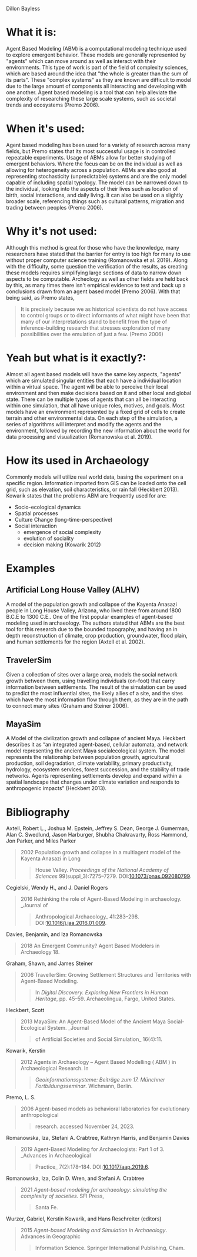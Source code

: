 Dillon Bayless
# What it is:
Agent Based Modeling (ABM) is a computational modeling technique used to explore emergent behavior. These models are generally represented by "agents" which can move around as well as interact with their environments. This type of work is part of the field of complexity sciences, which are based around the idea that "the whole is greater than the sum of its parts". These "complex systems" as they are known are difficult to model due to the large amount of components all interacting and developing with one another. Agent based modeling is a tool that can help alleviate the complexity of researching these large scale systems, such as societal trends and ecosystems (Premo 2006).
# When it's used:
Agent based modeling has been used for a variety of research across many fields, but Premo states that its most successful usage is in controlled repeatable experiments. Usage of ABMs allow for better studying of emergent behaviors. Where the focus can be on the individual as well as allowing for heterogeneity across a population. ABMs are also good at representing stochasticity (unpredictable) systems and are the only model capable of including spatial typology. The model can be narrowed down to the individual, looking into the aspects of their lives such as location of birth, social interactions, and daily living. It can also be used on a slightly broader scale, referencing things such as cultural patterns, migration and trading between peoples (Premo 2006). 
# Why it's not used:
Although this method is great for those who have the knowledge, many researchers have stated that the barrier for entry is too high for many to use without proper computer science training (Romanowska et al. 2019). Along with the difficulty, some question the verification of the results, as creating these models requires simplifying large sections of data to narrow down aspects to be computable. Archeology as well as other fields are held back by this, as many times there isn't empirical evidence to test and back up a conclusions drawn from an agent based model (Premo 2006). With that being said, as Premo states,
>It is precisely because we as historical scientists do not have access to control groups or to direct informants of what might have been that many of our interpretations stand to benefit from the type of inference-building research that stresses exploration of many possibilities over the emulation of just a few.
>(Premo 2006)

# Yeah but what is it exactly?:
Almost all agent based models will have the same key aspects, "agents" which are simulated singular entities that each have a individual location within a virtual space. The agent will be able to perceive their local environment and then make decisions based on it and other local and global state. There can be multiple types of agents that can all be interacting within one simulation, that all have unique roles, motives, and goals. Most models have an environment represented by a fixed grid of cells to create terrain and other environmental data. On each step of the simulation, a series of algorithms will interpret and modify the agents and the environment, followed by recording the new information about the world for data processing and visualization (Romanowska et al. 2019).
# How its used in Archaeology
Commonly models will utilize real world data, basing the experiment on a specific region. Information imported from GIS can be loaded onto the cell grid, such as elevation, soil characteristics, or rain fall (Heckbert 2013).
Kowarik states that the problems ABM are frequently used for are:
- Socio-ecological dynamics
- Spatial processes
- Culture Change (long-time-perspective)
- Social interaction
	- emergence of social complexity
	- evolution of sociality
	- decision making
 (Kowarik 2012)
# Examples
## Artificial Long House Valley (ALHV)
A model of the population growth and collapse of the Kayenta Anasazi people in Long House Valley, Arizona, who lived there from around 1800 B.C.E to 1300 C.E.. One of the first popular examples of agent-based modeling used in archaeology. The authors stated that ABMs are the best tool for this research due to the bounded topography, and having an in depth reconstruction of climate, crop production, groundwater, flood plain, and human settlements for the region (Axtell et al. 2002).
## TravelerSim
Given a collection of sites over a large area, models the social network growth between them, using travelling individuals (on-foot) that carry information between settlements. The result of the simulation can be used to predict the most influential sites, the likely allies of a site, and the sites which have the most information flow through them, as they are in the path to connect many sites (Graham and Steiner 2006).
## MayaSim
A Model of the civilization growth and collapse of ancient Maya. Heckbert describes it as
“an integrated agent-based, cellular automata, and network model representing the ancient Maya socialecological system. The model represents the relationship between population growth, agricultural production, soil degradation, climate variability, primary productivity, hydrology, ecosystem services, forest succession, and the stability of trade networks. Agents representing settlements develop and expand within a spatial landscape that changes under climate variation and responds to anthropogenic impacts” (Heckbert 2013).

# Bibliography
Axtell, Robert L., Joshua M. Epstein, Jeffrey S. Dean, George J. Gumerman, Alan C. Swedlund, Jason Harburger, Shubha Chakravarty, Ross Hammond, Jon Parker, and Miles Parker
>2002    Population growth and collapse in a multiagent model of the Kayenta Anasazi in Long
>>House Valley. _Proceedings of the National Academy of Sciences_ 99(suppl_3):7275–7279. DOI:[10.1073/pnas.092080799](https://doi.org/10.1073/pnas.092080799).

Cegielski, Wendy H., and J. Daniel Rogers
>2016    Rethinking the role of Agent-Based Modeling in archaeology. _Journal of
>>Anthropological Archaeology_ 41:283–298. DOI:[10.1016/j.jaa.2016.01.009](https://doi.org/10.1016/j.jaa.2016.01.009).

Davies, Benjamin, and Iza Romanowska
>2018    An Emergent Community? Agent Based Modelers in Archaeology 18.

Graham, Shawn, and James Steiner
>2006    TravellerSim: Growing Settlement Structures and Territories with Agent-Based Modeling.
>>In _Digital Discovery. Exploring New Frontiers in Human Heritage_, pp. 45–59. Archaeolingua, Fargo, United States.

Heckbert, Scott
>2013    MayaSim: An Agent-Based Model of the Ancient Maya Social-Ecological System. _Journal
>>of Artificial Societies and Social Simulation_ 16(4):11.

Kowarik, Kerstin
>2012    Agents in Archaeology – Agent Based Modelling ( ABM ) in Archaeological Research. In
>>_Geoinformationssysteme: Beiträge zum 17. Münchner Fortbildungsseminar_. Wichmann, Berlin.

Premo, L. S.
>2006    Agent-based models as behavioral laboratories for evolutionary anthropological
>>research. accessed November 24, 2023.

Romanowska, Iza, Stefani A. Crabtree, Kathryn Harris, and Benjamin Davies
>2019    Agent-Based Modeling for Archaeologists: Part 1 of 3. _Advances in Archaeological 
>>Practice_ 7(2):178–184. DOI:[10.1017/aap.2019.6](https://doi.org/10.1017/aap.2019.6).

Romanowska, Iza, Colin D. Wren, and Stefani A. Crabtree
>2021    _Agent-based modeling for archaeology: simulating the complexity of societies_. SFI Press,
>>Santa Fe.

Wurzer, Gabriel, Kerstin Kowarik, and Hans Reschreiter (editors)
>2015    _Agent-based Modeling and Simulation in Archaeology_. Advances in Geographic
>>Information Science. Springer International Publishing, Cham.